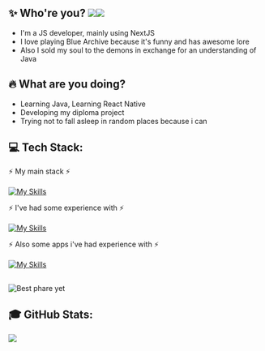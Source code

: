 ## ✨ Who're you?  [![](https://visitcount.itsvg.in/api?id=rynn-lee&label=Views&color=6&icon=1&pretty=true)](https://visitcount.itsvg.in)[![](https://rynn-lee-bio.vercel.app/api/getViews?github=true)](https://rynn-lee-bio.vercel.app)
<ul>
<li>I'm a JS developer, mainly using NextJS</li>
<li>I love playing Blue Archive because it's funny and has awesome lore</li>
<li>Also I sold my soul to the demons in exchange for an understanding of Java</li>
</ul>

## 🔥 What are you doing?
<ul>
<li>Learning Java, Learning React Native
<li>Developing my diploma project</li>
<li>Trying not to fall asleep in random places because i can</li>
</ul>

## 💻 Tech Stack:
⚡ My main stack ⚡<br><br>
[![My Skills](https://skillicons.dev/icons?i=vscode,nextjs,react,redux,sass,typescript,javascript,mongodb,nodejs,expressjs)](https://skillicons.dev)

⚡ I've had some experience with ⚡<br><br>
[![My Skills](https://skillicons.dev/icons?i=cpp,cs,java,python,rust,php,mysql)](https://skillicons.dev)

⚡ Also some apps i've had experience with ⚡ <br><br>
[![My Skills](https://skillicons.dev/icons?i=photoshop,blender,androidstudio)](https://skillicons.dev)

## 
![Best phare yet](https://media.discordapp.net/attachments/1203208017307504650/1203208038937403392/image.png?ex=65d041cf&is=65bdcccf&hm=71f0a34a03e560ecdc78fcbdff39c3650d5ff6f143c0066e99b31d69946ef992&=&format=webp&quality=lossless)

## 🎓 GitHub Stats:
![](http://github-profile-summary-cards.vercel.app/api/cards/profile-details?username=rynn-lee&theme=dark)
